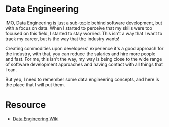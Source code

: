 # Data Engineering

IMO, Data Engineering is just a sub-topic behind software development, but with a focus on data. When I started to perceive that my skills were too focused on this field, I started to stay worried. This isn't a way that I want to track my career, but is the way that the industry wants!

Creating commodities upon developers' experience it's a good approach for the industry, with that, you can reduce the salaries and hire more people and fast. For me, this isn't the way, my way is being close to the wide range of software development approaches and having contact with all things that I can.

But yep, I need to remember some data engineering concepts, and here is the place that I will put them.

# Resource

- [Data Engineering Wiki](https://dataengineering.wiki/Index)
